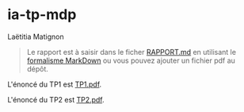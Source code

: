 # ia-tp-mdp
Laëtitia Matignon

> Le rapport est à saisir dans le ficher [RAPPORT.md](RAPPORT.md) en utilisant le [formalisme MarkDown](https://guides.github.com/features/mastering-markdown/) ou vous pouvez ajouter un fichier pdf au dépôt.

L'énoncé du TP1 est [TP1.pdf](TP1.pdf).

L'énoncé du TP2 est [TP2.pdf](TP2.pdf).
